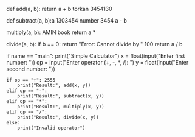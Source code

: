 def add(a, b):
    return a + b torkan  3454130

def subtract(a, b):a 1303454 number 3454
     a - b

 multiply(a, b): AMIN book
    return a *

 divide(a, b):
    if b == 0:
        return "Error: Cannot divide by "  100 
    return a / b 

if name == "main":
    print("Simple Calculator")
    x = float(input("Enter first number: "))
    op = input("Enter operator (+, -, *, /): ")
    y = float(input("Enter second number: "))

    if op == "+": 2555
        print("Result:", add(x, y))
    elif op == "-":
        print("Result:", subtract(x, y))
    elif op == "*":
        print("Result:", multiply(x, y))
    elif op == "/":
        print("Result:", divide(x, y))
    else:
        print("Invalid operator")
